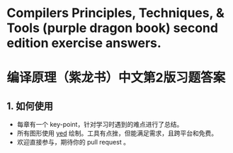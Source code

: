 # Compilers Principles, Techniques, &amp; Tools (purple dragon book) second edition exercise answers.
# 编译原理（紫龙书）中文第2版习题答案


## 1. 如何使用

- 每章有一个 key-point，针对学习时遇到的难点进行了总结。
- 所有图形使用 [yed](http://www.yworks.com/en/products_yed_about.html) 绘制。工具有点挫，但能满足需求，且跨平台和免费。
- 欢迎直接参与，期待你的 pull request 。



